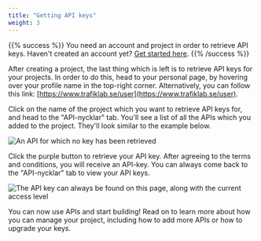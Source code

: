 ```yaml
---
title: "Getting API keys"
weight: 3
---
```

{{% success %}}  You need an account and project in order to retrieve API keys. Haven't created an account
yet? [Get started here](creating-an-account.md).  {{% /success %}}

After creating a project, the last thing which is left is to retrieve API keys for your projects. In order to do this,
head to your personal page, by hovering over your profile name in the top-right corner. Alternatively, you can follow
this link: [https://www.trafiklab.se/user](https://www.trafiklab.se/user).

Click on the name of the project which you want to retrieve API keys for, and head to the "API-nycklar" tab. You'll see
a list of all the APIs which you added to the project. They'll look similar to the example below.

![An API for which no key has been retrieved](../../.gitbook/assets/image%20%2812%29.png)

Click the purple button to retrieve your API key. After agreeing to the terms and conditions, you will receive an
API-key. You can always come back to the "API-nycklar" tab to view your API keys.

![The API key can always be found on this page, along with the current access level](../../.gitbook/assets/image%20%2813%29.png)

You can now use APIs and start building! Read on to learn more about how you can manage your project, including how to
add more APIs or how to upgrade your keys.
